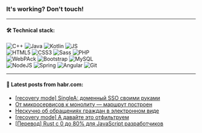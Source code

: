 ### It's working? Don't touch!

---

#### 🛠️ Technical stack:

![C++](https://img.shields.io/badge/C++-informational?logo=c%2B%2B&style=flat&logoColor=white&color=9C033A)
![Java](https://img.shields.io/badge/Java-informational?logo=java&style=flat&logoColor=white&color=007396)
![Kotlin](https://img.shields.io/badge/Kotlin-informational?logo=Kotlin&style=flat&logoColor=white&color=0095D5)
![JS](https://img.shields.io/badge/JS-informational?logo=javaScript&style=flat&logoColor=black&color=F7Df1E) <br>
![HTML5](https://img.shields.io/badge/HTML5-informational?logo=html5&style=flat&logoColor=white&color=E34F26)
![CSS3](https://img.shields.io/badge/CSS3-informational?logo=css3&style=flat&logoColor=white&color=157286)
![Sass](https://img.shields.io/badge/Saas-informational?logo=sass&style=flat&logoColor=white&color=hotpink)
![PHP](https://img.shields.io/badge/PHP-informational?logo=php&style=flat&logoColor=white&color=777BB4) <br>
![WebPAck](https://img.shields.io/badge/WebPack-informational?logo=webPack&style=flat&logoColor=white&color=FF6F00)
![Bootstrap](https://img.shields.io/badge/Bootstrap-informational?logo=Bootstrap&style=flat&logoColor=white&color=7952B3)
![MySQL](https://img.shields.io/badge/MySQL-informational?logo=MySQL&style=flat&logoColor=white&color=00f) <br>
![NodeJS](https://img.shields.io/badge/NodeJS-informational?logo=node.js&style=flat&logoColor=white&color=43853D)
![Spring](https://img.shields.io/badge/Spring-informational?logo=Spring&style=flat&logoColor=white&color=0A9EDC)
![Angular](https://img.shields.io/badge/Vue-informational?logo=vue.js&style=flat&logoColor=white&color=red)
![Git](https://img.shields.io/badge/Git-informational?logo=git&style=flat&logoColor=white&color=darkorange)

___

#### 💬 Latest posts from habr.com:

<!-- BLOG-POST-LIST:START -->
- [[recovery mode] SingleA: доменный SSO своими руками](https://habr.com/ru/post/666602/?utm_source=habrahabr&utm_medium=rss&utm_campaign=666602)
- [От микросервисов к монолиту — маршрут построен](https://habr.com/ru/post/666600/?utm_source=habrahabr&utm_medium=rss&utm_campaign=666600)
- [Нескучно об обращениях граждан в электронном виде](https://habr.com/ru/post/666594/?utm_source=habrahabr&utm_medium=rss&utm_campaign=666594)
- [[recovery mode] А давайте это отфильтруем](https://habr.com/ru/post/666582/?utm_source=habrahabr&utm_medium=rss&utm_campaign=666582)
- [[Перевод] Rust с 0 до 80% для JavaScript разработчиков](https://habr.com/ru/post/666246/?utm_source=habrahabr&utm_medium=rss&utm_campaign=666246)
<!-- BLOG-POST-LIST:END -->
